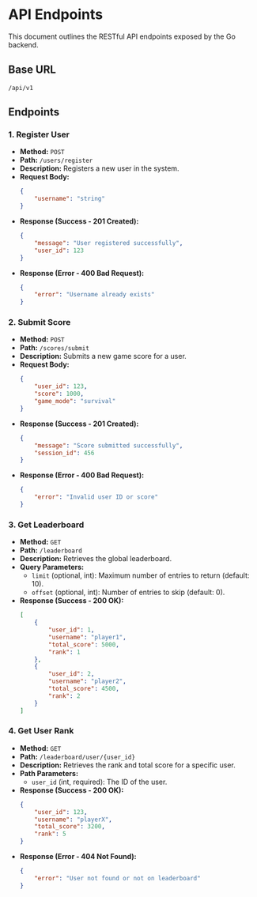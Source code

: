 # API Endpoints

This document outlines the RESTful API endpoints exposed by the Go backend.

## Base URL
`/api/v1`

## Endpoints

### 1. Register User
*   **Method:** `POST`
*   **Path:** `/users/register`
*   **Description:** Registers a new user in the system.
*   **Request Body:**
    ```json
    {
        "username": "string"
    }
    ```
*   **Response (Success - 201 Created):**
    ```json
    {
        "message": "User registered successfully",
        "user_id": 123
    }
    ```
*   **Response (Error - 400 Bad Request):**
    ```json
    {
        "error": "Username already exists"
    }
    ```

### 2. Submit Score
*   **Method:** `POST`
*   **Path:** `/scores/submit`
*   **Description:** Submits a new game score for a user.
*   **Request Body:**
    ```json
    {
        "user_id": 123,
        "score": 1000,
        "game_mode": "survival"
    }
    ```
*   **Response (Success - 201 Created):**
    ```json
    {
        "message": "Score submitted successfully",
        "session_id": 456
    }
    ```
*   **Response (Error - 400 Bad Request):**
    ```json
    {
        "error": "Invalid user ID or score"
    }
    ```

### 3. Get Leaderboard
*   **Method:** `GET`
*   **Path:** `/leaderboard`
*   **Description:** Retrieves the global leaderboard.
*   **Query Parameters:**
    *   `limit` (optional, int): Maximum number of entries to return (default: 10).
    *   `offset` (optional, int): Number of entries to skip (default: 0).
*   **Response (Success - 200 OK):**
    ```json
    [
        {
            "user_id": 1,
            "username": "player1",
            "total_score": 5000,
            "rank": 1
        },
        {
            "user_id": 2,
            "username": "player2",
            "total_score": 4500,
            "rank": 2
        }
    ]
    ```

### 4. Get User Rank
*   **Method:** `GET`
*   **Path:** `/leaderboard/user/{user_id}`
*   **Description:** Retrieves the rank and total score for a specific user.
*   **Path Parameters:**
    *   `user_id` (int, required): The ID of the user.
*   **Response (Success - 200 OK):**
    ```json
    {
        "user_id": 123,
        "username": "playerX",
        "total_score": 3200,
        "rank": 5
    }
    ```
*   **Response (Error - 404 Not Found):**
    ```json
    {
        "error": "User not found or not on leaderboard"
    }
    ```
